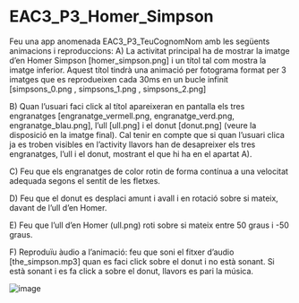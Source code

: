 # EAC3_P3_Homer_Simpson
Feu una app anomenada EAC3_P3_TeuCognomNom amb les següents animacions i reproduccions: 
A) La activitat principal ha de mostrar 
la imatge d’en Homer Simpson [homer_simpson.png] i un títol tal com mostra la imatge inferior. Aquest títol tindrà una animació 
per fotograma format per 3 imatges que es reprodueixen cada 30ms en un bucle infinit [simpsons_0.png , simpsons_1.png , 
simpsons_2.png] 

B) Quan l’usuari faci click al títol apareixeran en pantalla els tres engranatges [engranatge_vermell.png, engranatge_verd.png, 
engranatge_blau.png], l’ull [ull.png] i el donut [donut.png] (veure la disposició en la imatge final). Cal tenir en compte que 
si quan l’usuari clica ja es troben visibles en l’activity llavors han de desapreixer els tres engranatges, l’ull i el donut, 
mostrant el que hi ha en el apartat A). 

C) Feu que els engranatges de color rotin de forma contínua a una velocitat adequada segons el sentit de les fletxes. 

D) Feu que el donut es desplaci amunt i avall i en rotació sobre si mateix, davant de l’ull d’en Homer.

E) Feu que l’ull d’en Homer (ull.png) roti sobre si mateix entre 50 graus i -50 graus.

F) Reproduïu àudio a l’animació: feu que soni el fitxer d’audio [the_simpson.mp3] quan es faci click sobre el donut i no 
està sonant. Si està sonant i es fa click a sobre el donut, llavors es pari la música.

![image](https://user-images.githubusercontent.com/24720815/68109025-d8399c00-fee9-11e9-9483-355ec6a75bf8.png)
